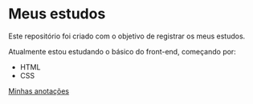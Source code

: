 # Meus estudos

Este repositório foi criado com o objetivo de registrar os meus estudos.

Atualmente estou estudando o básico do front-end, começando por:
- HTML 
- CSS

[Minhas anotações](https://docs.google.com/document/d/1bESGd19qWWK9LyWPmxdLJgcw8rNI4VSSm2ptHKN-y-c/edit?tab=t.0#heading=h.t6yizt14ouuv)
 
